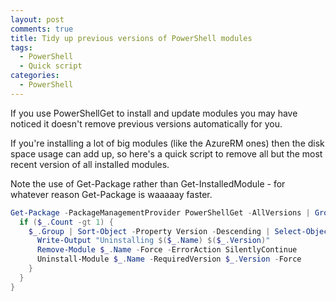 ```yaml
---
layout: post
comments: true
title: Tidy up previous versions of PowerShell modules
tags:
  - PowerShell
  - Quick script
categories:
  - PowerShell
---
```


If you use PowerShellGet to install and update modules you may have noticed it doesn't
remove previous versions automatically for you.

If you're installing a lot of big modules (like the AzureRM ones) then the disk space
usage can add up, so here's a quick script to remove all but the most recent version
of all installed modules.

Note the use of Get-Package rather than Get-InstalledModule - for whatever reason
Get-Package is waaaaay faster.

```powershell
Get-Package -PackageManagementProvider PowerShellGet -AllVersions | Group-Object -Property Name | % {
  if ($_.Count -gt 1) {
    $_.Group | Sort-Object -Property Version -Descending | Select-Object -Skip 1 | % {
      Write-Output "Uninstalling $($_.Name) $($_.Version)"
      Remove-Module $_.Name -Force -ErrorAction SilentlyContinue
      Uninstall-Module $_.Name -RequiredVersion $_.Version -Force
    }
  }
}
```